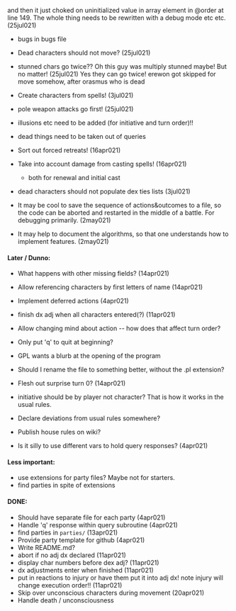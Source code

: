 and then it just choked on uninitialized value in array element in @order at line 149.
The whole thing needs to be rewritten with a debug mode etc etc. (25jul021)

* bugs in bugs file

* Dead characters should not move? (25jul021)
* stunned chars go twice??  Oh this guy was multiply stunned maybe!  But no matter! (25jul021)
Yes they can go twice!
erewon got skipped for move somehow, after orasmus who is dead
* Create characters from spells! (3jul021)
* pole weapon attacks go first! (25jul021)

* illusions etc need to be added (for initiative and turn order)!!
* dead things need to be taken out of queries

* Sort out forced retreats! (16apr021)
* Take into account damage from casting spells! (16apr021)
  - both for renewal and initial cast
* dead characters should not populate dex ties lists (3jul021)

* It may be cool to save the sequence of actions&outcomes to a file, so the
  code can be aborted and restarted in the middle of a battle.  For debugging
  primarily. (2may021)
* It may help to document the algorithms, so that one understands how to
  implement features. (2may021)

#### Later / Dunno:

* What happens with other missing fields? (14apr021)
* Allow referencing characters by first letters of name (14apr021)
* Implement deferred actions (4apr021)
* finish dx adj when all characters entered(?) (11apr021)
* Allow changing mind about action -- how does that affect turn order?
* Only put 'q' to quit at beginning?
* GPL wants a blurb at the opening of the program
* Should I rename the file to something better, without the .pl extension?

* Flesh out surprise turn 0? (14apr021)
* initiative should be by player not character?  That is how it works in the
  usual rules.
* Declare deviations from usual rules somewhere?
* Publish house rules on wiki?

* Is it silly to use different vars to hold query responses? (4apr021)

#### Less important:

* use extensions for party files?
  Maybe not for starters.
* find parties in spite of extensions

#### DONE:

* Should have separate file for each party (4apr021)
* Handle 'q' response within query subroutine (4apr021)
* find parties in `parties/` (13apr021)
* Provide party template for github (4apr021)
* Write README.md?
* abort if no adj dx declared (11apr021)
* display char numbers before dex adj? (11apr021)
* dx adjustments enter when finished (11apr021)
* put in reactions to injury or have them put it into adj dx!
  note injury will change execution order!! (11apr021)
* Skip over unconscious characters during movement (20apr021)
* Handle death / unconsciousness
